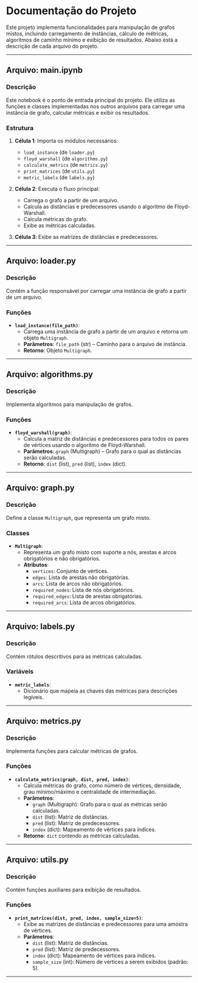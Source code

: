 
# Documentação do Projeto

Este projeto implementa funcionalidades para manipulação de grafos mistos, incluindo carregamento de instâncias, cálculo de métricas, algoritmos de caminho mínimo e exibição de resultados. Abaixo está a descrição de cada arquivo do projeto.

---

## Arquivo: main.ipynb

### Descrição
Este notebook é o ponto de entrada principal do projeto. Ele utiliza as funções e classes implementadas nos outros arquivos para carregar uma instância de grafo, calcular métricas e exibir os resultados.

### Estrutura
1. **Célula 1**: Importa os módulos necessários:
   - `load_instance` (de `loader.py`)
   - `floyd_warshall` (de `algorithms.py`)
   - `calculate_metrics` (de `metrics.py`)
   - `print_matrices` (de `utils.py`)
   - `metric_labels` (de `labels.py`)

2. **Célula 2**: Executa o fluxo principal:
   - Carrega o grafo a partir de um arquivo.
   - Calcula as distâncias e predecessores usando o algoritmo de Floyd-Warshall.
   - Calcula métricas do grafo.
   - Exibe as métricas calculadas.

3. **Célula 3**: Exibe as matrizes de distâncias e predecessores.

---

## Arquivo: loader.py

### Descrição
Contém a função responsável por carregar uma instância de grafo a partir de um arquivo.

### Funções
- **`load_instance(file_path)`**:
  - Carrega uma instância de grafo a partir de um arquivo e retorna um objeto `Multigraph`.
  - **Parâmetros**: `file_path` (str) – Caminho para o arquivo de instância.
  - **Retorno**: Objeto `Multigraph`.

---

## Arquivo: algorithms.py

### Descrição
Implementa algoritmos para manipulação de grafos.

### Funções
- **`floyd_warshall(graph)`**:
  - Calcula a matriz de distâncias e predecessores para todos os pares de vértices usando o algoritmo de Floyd-Warshall.
  - **Parâmetros**: `graph` (Multigraph) – Grafo para o qual as distâncias serão calculadas.
  - **Retorno**: `dist` (list), `pred` (list), `index` (dict).

---

## Arquivo: graph.py

### Descrição
Define a classe `Multigraph`, que representa um grafo misto.

### Classes
- **`Multigraph`**:
  - Representa um grafo misto com suporte a nós, arestas e arcos obrigatórios e não obrigatórios.
  - **Atributos**:
    - `vertices`: Conjunto de vértices.
    - `edges`: Lista de arestas não obrigatórias.
    - `arcs`: Lista de arcos não obrigatórios.
    - `required_nodes`: Lista de nós obrigatórios.
    - `required_edges`: Lista de arestas obrigatórias.
    - `required_arcs`: Lista de arcos obrigatórios.

---

## Arquivo: labels.py

### Descrição
Contém rótulos descritivos para as métricas calculadas.

### Variáveis
- **`metric_labels`**:
  - Dicionário que mapeia as chaves das métricas para descrições legíveis.

---

## Arquivo: metrics.py

### Descrição
Implementa funções para calcular métricas de grafos.

### Funções
- **`calculate_metrics(graph, dist, pred, index)`**:
  - Calcula métricas do grafo, como número de vértices, densidade, grau mínimo/máximo e centralidade de intermediação.
  - **Parâmetros**:
    - `graph` (Multigraph): Grafo para o qual as métricas serão calculadas.
    - `dist` (list): Matriz de distâncias.
    - `pred` (list): Matriz de predecessores.
    - `index` (dict): Mapeamento de vértices para índices.
  - **Retorno**: `dict` contendo as métricas calculadas.

---

## Arquivo: utils.py

### Descrição
Contém funções auxiliares para exibição de resultados.

### Funções
- **`print_matrices(dist, pred, index, sample_size=5)`**:
  - Exibe as matrizes de distâncias e predecessores para uma amostra de vértices.
  - **Parâmetros**:
    - `dist` (list): Matriz de distâncias.
    - `pred` (list): Matriz de predecessores.
    - `index` (dict): Mapeamento de vértices para índices.
    - `sample_size` (int): Número de vértices a serem exibidos (padrão: 5).

---
